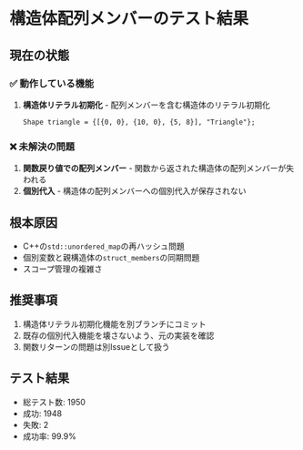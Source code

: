 # 構造体配列メンバーのテスト結果

## 現在の状態

### ✅ 動作している機能
1. **構造体リテラル初期化** - 配列メンバーを含む構造体のリテラル初期化
   ```cb
   Shape triangle = {[{0, 0}, {10, 0}, {5, 8}], "Triangle"};
   ```

### ❌ 未解決の問題
1. **関数戻り値での配列メンバー** - 関数から返された構造体の配列メンバーが失われる
2. **個別代入** - 構造体の配列メンバーへの個別代入が保存されない

## 根本原因
- C++の`std::unordered_map`の再ハッシュ問題
- 個別変数と親構造体の`struct_members`の同期問題
- スコープ管理の複雑さ

## 推奨事項
1. 構造体リテラル初期化機能を別ブランチにコミット
2. 既存の個別代入機能を壊さないよう、元の実装を確認
3. 関数リターンの問題は別Issueとして扱う

## テスト結果
- 総テスト数: 1950
- 成功: 1948
- 失敗: 2
- 成功率: 99.9%
